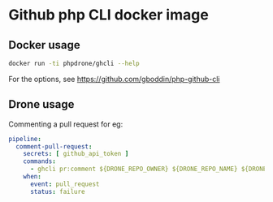 # Github php CLI docker image

## Docker usage

```sh
docker run -ti phpdrone/ghcli --help
```

For the options, see https://github.com/gboddin/php-github-cli

## Drone usage

Commenting a pull request for eg: 

```yaml
pipeline:
  comment-pull-request:
    secrets: [ github_api_token ]
    commands:
      - ghcli pr:comment ${DRONE_REPO_OWNER} ${DRONE_REPO_NAME} ${DRONE_PULL_REQUEST} "Panda is not happy"
    when:
      event: pull_request
      status: failure
```

